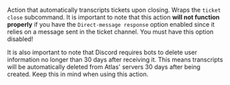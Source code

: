 Action that automatically transcripts tickets upon closing. Wraps the `ticket close` subcommand. It is important to note that this action **will not function properly** if you have the `Direct-message response` option enabled since it relies on a message sent in the ticket channel. You must have this option disabled!

It is also important to note that Discord requires bots to delete user information no longer than 30 days after receiving it. This means transcripts will be automatically deleted from Atlas' servers 30 days after being created. Keep this in mind when using this action.
